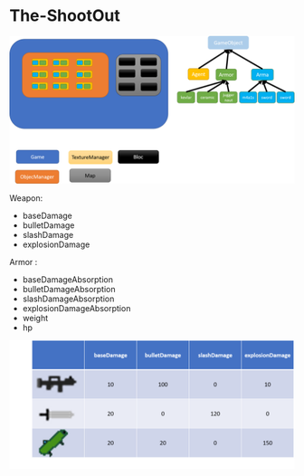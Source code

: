 # The-ShootOut
![scheme](/documentation/doc1.png)

Weapon:
  - baseDamage
  - bulletDamage
  - slashDamage
  - explosionDamage
  
 Armor :
  - baseDamageAbsorption
  - bulletDamageAbsorption
  - slashDamageAbsorption
  - explosionDamageAbsorption
  - weight
  - hp
  
 ![scheme](/documentation/weaponTable.png)
